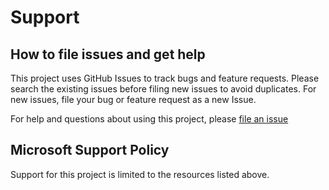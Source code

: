 # Support

## How to file issues and get help  

This project uses GitHub Issues to track bugs and feature requests. Please search the existing 
issues before filing new issues to avoid duplicates.  For new issues, file your bug or 
feature request as a new Issue.

For help and questions about using this project, please [file an issue](https://github.com/microsoft/codespaces-teaching-template-dotnet/issues/new)

## Microsoft Support Policy  

Support for this project is limited to the resources listed above.
